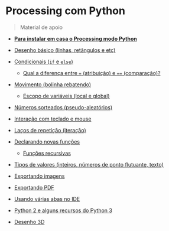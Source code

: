 # Processing com Python
> Material de apoio 

- **[Para instalar em casa o Processing modo Python](https://abav.lugaralgum.com/como-instalar-o-processing-modo-python/)**

- [Desenho básico (linhas, retângulos e etc)](desenho-basico_py.md)

- [Condicionais (`if` e `else`)](condicionais_py.md)
  - [Qual a diferença entre `=` (atribuição) e `==` (comparação)?](atribuicao-e-comparacao.md)

- [Movimento (bolinha rebatendo)](movimento_py.md)
  - [Escopo de variáveis (local e global)](escopo_py.md)

- [Números sorteados (pseudo-aleatórios)](numeros-aleatorios_py.md)
- [Interação com teclado e mouse](input_py.md)
- [Laços de repetição (iteração)](lacos_py.md)

- [Declarando novas funções](funcoes_py.md)
  - [Funções recursivas](recursao.md)

- [Tipos de valores (inteiros, números de ponto flutuante, texto)](tipagem_py.md)

- [Exportando imagens](exportando_imagem.md)
- [Exportando PDF](exportando_pdf.md)

- [Usando várias abas no IDE](modulos.md)
- [Python 2 e alguns recursos do Python 3](futuro.md)

- [Desenho 3D](desenho-3D.md)

